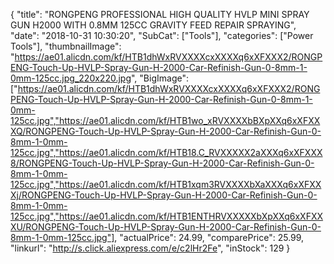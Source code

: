 {
	"title": "RONGPENG PROFESSIONAL HIGH QUALITY HVLP MINI SPRAY GUN H2000 WITH 0.8MM 125CC GRAVITY FEED REPAIR SPRAYING",
	"date": "2018-10-31 10:30:20",
	"SubCat": ["Tools"],
	"categories": ["Power Tools"],
	"thumbnailImage": "https://ae01.alicdn.com/kf/HTB1dhWxRVXXXXcxXXXXq6xXFXXX2/RONGPENG-Touch-Up-HVLP-Spray-Gun-H-2000-Car-Refinish-Gun-0-8mm-1-0mm-125cc.jpg_220x220.jpg",
	"BigImage": ["https://ae01.alicdn.com/kf/HTB1dhWxRVXXXXcxXXXXq6xXFXXX2/RONGPENG-Touch-Up-HVLP-Spray-Gun-H-2000-Car-Refinish-Gun-0-8mm-1-0mm-125cc.jpg","https://ae01.alicdn.com/kf/HTB1wo_xRVXXXXbBXpXXq6xXFXXXQ/RONGPENG-Touch-Up-HVLP-Spray-Gun-H-2000-Car-Refinish-Gun-0-8mm-1-0mm-125cc.jpg","https://ae01.alicdn.com/kf/HTB18.C_RVXXXXX2aXXXq6xXFXXX8/RONGPENG-Touch-Up-HVLP-Spray-Gun-H-2000-Car-Refinish-Gun-0-8mm-1-0mm-125cc.jpg","https://ae01.alicdn.com/kf/HTB1xqm3RVXXXXbXaXXXq6xXFXXXj/RONGPENG-Touch-Up-HVLP-Spray-Gun-H-2000-Car-Refinish-Gun-0-8mm-1-0mm-125cc.jpg","https://ae01.alicdn.com/kf/HTB1ENTHRVXXXXXbXpXXq6xXFXXXU/RONGPENG-Touch-Up-HVLP-Spray-Gun-H-2000-Car-Refinish-Gun-0-8mm-1-0mm-125cc.jpg"],
	"actualPrice": 24.99,
	"comparePrice": 25.99,
	"linkurl": "http://s.click.aliexpress.com/e/c2lHr2Fe",
	"inStock": 129
}
